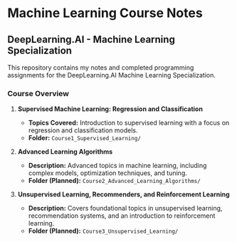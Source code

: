 # Machine Learning Course Notes

## DeepLearning.AI - Machine Learning Specialization

This repository contains my notes and completed programming assignments for the DeepLearning.AI Machine Learning Specialization.

### Course Overview

1. **Supervised Machine Learning: Regression and Classification**

   - **Topics Covered:** Introduction to supervised learning with a focus on regression and classification models.
   - **Folder:** `Course1_Supervised_Learning/`

2. **Advanced Learning Algorithms**

   - **Description:** Advanced topics in machine learning, including complex models, optimization techniques, and tuning.
   - **Folder (Planned):** `Course2_Advanced_Learning_Algorithms/`

3. **Unsupervised Learning, Recommenders, and Reinforcement Learning**
   - **Description:** Covers foundational topics in unsupervised learning, recommendation systems, and an introduction to reinforcement learning.
   - **Folder (Planned):** `Course3_Unsupervised_Learning/`
